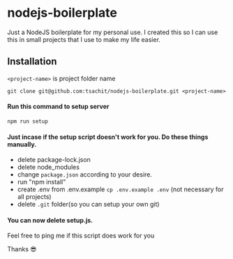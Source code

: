 # nodejs-boilerplate

Just a NodeJS boilerplate for my personal use. I created this so I can use this in small projects that I use to make my life easier.

## Installation
`<project-name>` is project folder name

```
git clone git@github.com:tsachit/nodejs-boilerplate.git <project-name>
```


#### Run this command to setup server
```
npm run setup
```

#### Just incase if the setup script doesn't work for you. Do these things manually.

- delete package-lock.json
- delete node_modules
- change `package.json` according to your desire.
- run "npm install"
- create .env from .env.example `cp .env.example .env` (not necessary for all projects)
- delete `.git` folder(so you can setup your own git)

#### You can now delete setup.js.

Feel free to ping me if this script does work for you

Thanks 😎
